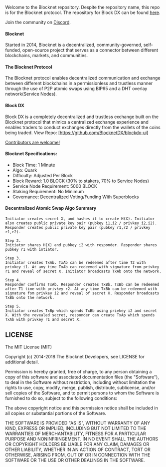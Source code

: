 Welcome to the Blocknet repository. Despite the repository name, this repo is for the Blocknet protocol. The repository for Block DX can be found [here](https://github.com/BlocknetDX/blockdx-ui).

Join the community on [Discord](https://discord.gg/2e6s7H8).

#### Blocknet
Started in 2014, Blocknet is a decentralized, community-governed, self-funded, open-source project that serves as a connector between different blockchains, markets, and communities. 

#### The Blocknet Protocol
The Blocknet protocol enables decentralized communication and exchange between different blockchains in a permissionless and trustless manner through the use of P2P atomic swaps using BIP65 and a DHT overlay network(Service Nodes). 

#### Block DX
Block DX is a completely decentralized and trustless exchange built on the Blocknet protocol that mimics a centralized exchange experience and enables traders to conduct exchanges directly from the wallets of the coins being traded. View Repo: [https://github.com/BlocknetDX/blockdx-ui]

[Contributors are welcome!](https://github.com/BlocknetDX/BlockDX/blob/master/CONTRIBUTING.md)

#### Blocknet Specifications:
- Block Time: 1 Minute
- Algo: Quark
- Difficulty: Adjusted Per Block
- Block Reward: 1.0 BLOCK (30% to stakers, 70% to Service Nodes)
- Service Node Requirement: 5000 BLOCK
- Staking Requirement: No Minimum
- Governance: Decentralized Voting/Funding With Superblocks


#### Decentralized Atomic Swap Algo Summary

```Step1.
Initiator creates secret X, and hashes it to create H(X). Initiator also creates public private key pair (pubkey i1,i2 / privkey i2,i2). Responder creates public private key pair (pubkey r1,r2 / privkey r1,r2).

Step 2.
Initiator shares H(X) and pubkey i2 with responder. Responder shares pubkey r1 with intiator.

Step 3.
Initiator creates TxAb. TxAb can be redeemed after time T2 with privkey i1. At any time TxAb can redeemed with signature from privkey r1 and reveal of secret X. Initiator broadcasts TxAb onto the network.

Step 4.
Responder confirms TxAb. Responder creates TxBb. TxBb can be redeemed after T1 time with privkey r2. At any time TxBb can be redeemed with signature fom privkey i2 and reveal of secret X. Responder broadcasts TxBb onto the network.

Step 5.
Initiator creates TxBp which spends TxBb using privkey i2 and secret X. With the revealed secret, responder can create TxAp which spends TxAb with privkey r1 and secret X.
```

## LICENSE

The MIT License (MIT)

Copyright (c) 2014-2018 The Blocknet Developers, see LICENSE for additional detail.

Permission is hereby granted, free of charge, to any person obtaining a copy
of this software and associated documentation files (the "Software"), to deal
in the Software without restriction, including without limitation the rights
to use, copy, modify, merge, publish, distribute, sublicense, and/or sell
copies of the Software, and to permit persons to whom the Software is
furnished to do so, subject to the following conditions:

The above copyright notice and this permission notice shall be included in
all copies or substantial portions of the Software.

THE SOFTWARE IS PROVIDED "AS IS", WITHOUT WARRANTY OF ANY KIND, EXPRESS OR
IMPLIED, INCLUDING BUT NOT LIMITED TO THE WARRANTIES OF MERCHANTABILITY,
FITNESS FOR A PARTICULAR PURPOSE AND NONINFRINGEMENT. IN NO EVENT SHALL THE
AUTHORS OR COPYRIGHT HOLDERS BE LIABLE FOR ANY CLAIM, DAMAGES OR OTHER
LIABILITY, WHETHER IN AN ACTION OF CONTRACT, TORT OR OTHERWISE, ARISING FROM,
OUT OF OR IN CONNECTION WITH THE SOFTWARE OR THE USE OR OTHER DEALINGS IN
THE SOFTWARE.
